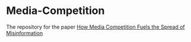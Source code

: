 # Media-Competition
The repository for the paper [How Media Competition Fuels the Spread of Misinformation
](https://arxiv.org/abs/2411.15677v1)

